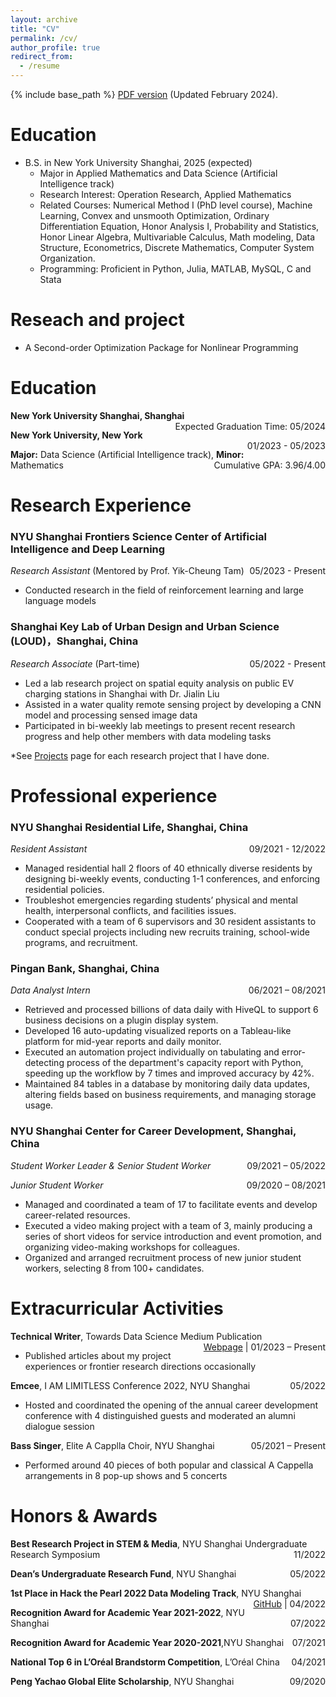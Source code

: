 ```yaml
---
layout: archive
title: "CV"
permalink: /cv/
author_profile: true
redirect_from:
  - /resume
---
```


{% include base_path %}
[PDF version](files/CV_Yiling_Cao_2024_Feb.pdf) (Updated February 2024). 

Education
======
* B.S. in New York University Shanghai, 2025 (expected)
  * Major in Applied Mathematics and Data Science (Artificial Intelligence track)
  * Research Interest: Operation Research, Applied Mathematics
  * Related Courses: Numerical Method I (PhD level course), Machine Learning, Convex and unsmooth Optimization, Ordinary Differentiation Equation, Honor Analysis I, Probability and Statistics, Honor Linear Algebra, Multivariable Calculus, Math modeling, Data Structure, Econometrics, Discrete Mathematics, Computer System Organization.
  * Programming: Proficient in Python, Julia, MATLAB, MySQL, C and Stata

Reseach and project
======
* A Second-order Optimization Package for Nonlinear Programming





Education
======
<p style="text-align:left;">
    <strong>New York University Shanghai, Shanghai</strong>
    <span style="float:right;">
        Expected Graduation Time: 05/2024
    </span>
</p>
<p style="text-align:left;">
    <strong>New York University, New York</strong>
    <span style="float:right;">
        01/2023 - 05/2023
    </span>
</p>
<p style="text-align:left;">
    <strong>Major:</strong> Data Science (Artificial Intelligence track), <strong>Minor:</strong> Mathematics 
    <span style="float:right;">
        Cumulative GPA: 3.96/4.00
    </span>
</p>
		
Research Experience 
======
### **NYU Shanghai Frontiers Science Center of Artificial Intelligence and Deep Learning**

<p style="text-align:left;">
    <i>Research Assistant</i> (Mentored by Prof. Yik-Cheung Tam)
    <span style="float:right;">
        05/2023 - Present
    </span>
</p>

* Conducted research in the field of reinforcement learning and large language models

### **Shanghai Key Lab of Urban Design and Urban Science (LOUD)**，Shanghai, China
<p style="text-align:left;">
    <i>Research Associate</i> (Part-time)
    <span style="float:right;">
        05/2022 - Present
    </span>
</p>

* Led a lab research project on spatial equity analysis on public EV charging stations in Shanghai with Dr. Jialin Liu
* Assisted in a water quality remote sensing project by developing a CNN model and processing sensed image data
* Participated in bi-weekly lab meetings to present recent research progress and help other members with data modeling tasks

*See [Projects](https://balechen.github.io/projects/) page for each research project that I have done.

Professional experience
======

### **NYU Shanghai Residential Life**, Shanghai, China
<p style="text-align:left;">
    <i>Resident Assistant</i>
    <span style="float:right;">
        09/2021 - 12/2022
    </span>
</p>

* Managed residential hall 2 floors of 40 ethnically diverse residents by designing bi-weekly events, conducting 1-1 conferences, and enforcing residential policies.
* Troubleshot emergencies regarding students’ physical and mental health, interpersonal conflicts, and facilities issues.
*	Cooperated with a team of 6 supervisors and 30 resident assistants to conduct special projects including new recruits training, school-wide programs, and recruitment.

### **Pingan Bank**, Shanghai, China
<p style="text-align:left;">
    <i>Data Analyst Intern</i>
    <span style="float:right;">
        06/2021 – 08/2021
    </span>
</p>
                                            	 
* Retrieved and processed billions of data daily with HiveQL to support 6 business decisions on a plugin display system.
*	Developed 16 auto-updating visualized reports on a Tableau-like platform for mid-year reports and daily monitor.
*	Executed an automation project individually on tabulating and error-detecting process of the department's capacity report with Python, speeding up the workflow by 7 times and improved accuracy by 42%.
*	Maintained 84 tables in a database by monitoring daily data updates, altering fields based on business requirements, and managing storage usage.

### **NYU Shanghai Center for Career Development**, Shanghai, China
<p style="text-align:left;">
    <i>Student Worker Leader & Senior Student Worker</i>
    <span style="float:right;">
        09/2021 – 05/2022
    </span>
</p>
<p style="text-align:left;">
    <i>Junior Student Worker</i>
    <span style="float:right;">
        09/2020 – 08/2021
    </span>
</p>

*	Managed and coordinated a team of 17 to facilitate events and develop career-related resources.
*	Executed a video making project with a team of 3, mainly producing a series of short videos for service introduction and event promotion, and organizing video-making workshops for colleagues.
*	Organized and arranged recruitment process of new junior student workers, selecting 8 from 100+ candidates.



Extracurricular Activities
======
<p style="text-align:left;">
    <strong>Technical Writer</strong>, Towards Data Science Medium Publication
    <span style="float:right;">
        <a href="https://medium.com/@bc3088">Webpage</a> | 01/2023 – Present
    </span>
</p>
	 
* Published articles about my project experiences or frontier research directions occasionally

<p style="text-align:left;">
    <strong>Emcee</strong>, I AM LIMITLESS Conference 2022, NYU Shanghai
    <span style="float:right;">05/2022</span>
</p>     	 

*	Hosted and coordinated the opening of the annual career development conference with 4 distinguished guests and moderated an alumni dialogue session

<p style="text-align:left;">
    <strong>Bass Singer</strong>, Elite A Capplla Choir, NYU Shanghai
    <span style="float:right;">05/2021 – Present</span>
</p>

*	Performed around 40 pieces of both popular and classical A Cappella arrangements in 8 pop-up shows and 5 concerts



Honors & Awards
======

<p style="text-align:left;">
    <strong>Best Research Project in STEM & Media</strong>, NYU Shanghai Undergraduate Research Symposium
    <span style="float:right;">11/2022</span>
</p>
<p style="text-align:left;">
    <strong>Dean’s Undergraduate Research Fund</strong>, NYU Shanghai
    <span style="float:right;">05/2022</span>
</p>
<p style="text-align:left;">
    <strong>1st Place in Hack the Pearl 2022 Data Modeling Track</strong>, NYU Shanghai
    <span style="float:right;">
       <a href="https://github.com/BaleChen/hack-the-pearl-2022">GitHub</a> | 04/2022
    </span>
</p>	

<p style="text-align:left;">
    <strong>Recognition Award for Academic Year 2021-2022</strong>, NYU Shanghai
    <span style="float:right;">07/2022</span>
</p>

<p style="text-align:left;">
    <strong>Recognition Award for Academic Year 2020-2021</strong>,NYU Shanghai
    <span style="float:right;">07/2021</span>
</p>

<p style="text-align:left;">
    <strong>National Top 6 in L’Oréal Brandstorm Competition</strong>, L’Oréal China
    <span style="float:right;">04/2021</span>
</p>

<p style="text-align:left;">
    <strong>Peng Yachao Global Elite Scholarship</strong>, NYU Shanghai
    <span style="float:right;">09/2020</span>
</p>
